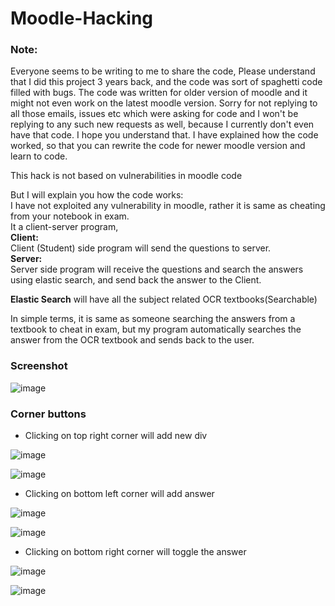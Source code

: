 # Moodle-Hacking



### Note:
Everyone seems to be writing to me to share the code, Please understand that I did this project 3 years back, and the code was sort of spaghetti code filled with bugs. The code was written for older version of moodle and it might not even work on the latest moodle version.
Sorry for not replying to all those emails, issues etc which were asking for code and I won't be replying to any such new requests as well, because I currently don't even have that code. I hope you understand that.
I have explained how the code worked, so that you can rewrite the code for newer moodle version and learn to code.
 
This hack is not based on vulnerabilities in moodle code

But I will explain you how the code works:\
I have not exploited any vulnerability in moodle, rather it is same as cheating from your notebook in exam.\
It a client-server program,\
<b>Client:</b>\
Client (Student) side program will send the questions to server.\
<b>Server:</b>\
Server side program will receive the questions and search the answers using elastic search, and send back the answer to the Client.

<b>Elastic Search</b> will have all the subject related OCR textbooks(Searchable)

In simple terms, it is same as someone searching the answers from a textbook to cheat in exam, but my program automatically searches the answer from the OCR textbook and sends back to the user.


### Screenshot

![image](https://github.com/fawazahmed0/moodle-hacking/blob/master/images/-2018-jun-15-003.jpg)


### Corner buttons

- Clicking on top right corner will add new div

![image](https://github.com/fawazahmed0/moodle-hacking/blob/master/images/1.jpg)

![image](https://github.com/fawazahmed0/moodle-hacking/blob/master/images/2.jpg)

- Clicking on bottom left corner will add answer

![image](https://github.com/fawazahmed0/moodle-hacking/blob/master/images/3.jpg)

![image](https://github.com/fawazahmed0/moodle-hacking/blob/master/images/4.jpg)

- Clicking on bottom right corner will toggle the answer

![image](https://github.com/fawazahmed0/moodle-hacking/blob/master/images/5.jpg)

![image](https://github.com/fawazahmed0/moodle-hacking/blob/master/images/6.jpg)
